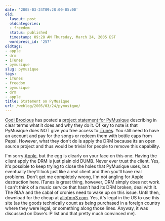 ```yaml
---
date: '2005-03-24T09:28:00-05:00'
old:
  layout: post
  oldcategories:
  - freedom
  status: published
  timestamp: 09:28 AM Thursday, March 24, 2005 EST
  wordpress_id: '257'
oldtags:
- apple
- drm
- iTunes
- pymusique
slug: pymusique
tags:
- iTunes
- freedom
- pymusique
- drm
- apple
title: Statement on PyMusique
url: /weblog/2005/03/24/pymusique/
---
```


[Codi Brocious](http://www.daeken.com/) has posted a [project statement for PyMusique](http://www.daeken.com/2005/03/21/project-statement-for-pymusique/) describing in clear terms what it does and why they do it.  Of key to note is that PyMusique does NOT give you free access to [iTunes](http://www.apple.com/itunes/).  You still need to have an account and pay for the songs or redeem them with bottle caps from Pepsi. However, what they don't do is apply the DRM because its an open source project and thus would be trivial for people to remove this capability.





I'm sorry [Apple](http://www.apple.com/), but the egg is clearly on your face on this one.  Having the client apply the DRM is just plain old DUMB. Never ever trust the client.  Yes, it's possible to keep trying to close the holes that PyMusique uses, but eventually they'll look just like a real client and then you'll have real problems.  Don't get me completely wrong, I'm not angling for Apple destruction here.  iTunes is great thing, however, DRM simply does not work.  I can't think of a music service that hasn't had its DRM broken, deal with it.  The RIAA and the cabal of cronies need to wake up on this issue. Until then, download for the cheap at [allofmp3.com](http://www.allofmp3.com/).  Yes, it's legal in the US to use this site (as the goods technically count as being purchased in a foreign country where they were legal, or something along those lines.  Anyway, it was discussed on Dave's IP list and that pretty much convinced me).
